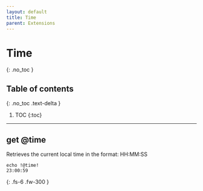 ```yaml
---
layout: default
title: Time
parent: Extensions
---
```


# Time
{: .no_toc }

## Table of contents
{: .no_toc .text-delta }

1. TOC
{:toc}

---

## get @time
Retrieves the current local time in the format: HH:MM:SS

```batch
echo !@time!
23:00:59
```

{: .fs-6 .fw-300 }
